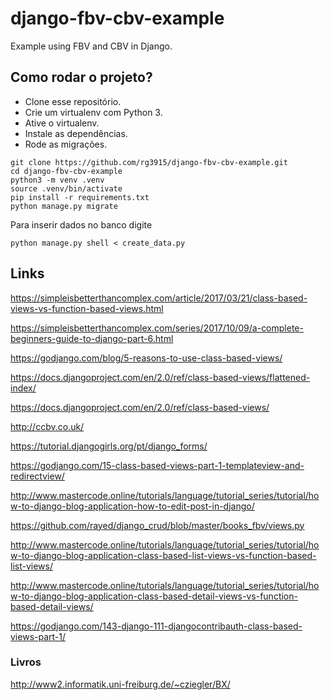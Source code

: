 # django-fbv-cbv-example

Example using FBV and CBV in Django.

## Como rodar o projeto?

* Clone esse repositório.
* Crie um virtualenv com Python 3.
* Ative o virtualenv.
* Instale as dependências.
* Rode as migrações.

```
git clone https://github.com/rg3915/django-fbv-cbv-example.git
cd django-fbv-cbv-example
python3 -m venv .venv
source .venv/bin/activate
pip install -r requirements.txt
python manage.py migrate
```

Para inserir dados no banco digite

```
python manage.py shell < create_data.py
```



## Links


https://simpleisbetterthancomplex.com/article/2017/03/21/class-based-views-vs-function-based-views.html

https://simpleisbetterthancomplex.com/series/2017/10/09/a-complete-beginners-guide-to-django-part-6.html

https://godjango.com/blog/5-reasons-to-use-class-based-views/

https://docs.djangoproject.com/en/2.0/ref/class-based-views/flattened-index/

https://docs.djangoproject.com/en/2.0/ref/class-based-views/

http://ccbv.co.uk/

https://tutorial.djangogirls.org/pt/django_forms/

https://godjango.com/15-class-based-views-part-1-templateview-and-redirectview/

http://www.mastercode.online/tutorials/language/tutorial_series/tutorial/how-to-django-blog-application-how-to-edit-post-in-django/


https://github.com/rayed/django_crud/blob/master/books_fbv/views.py

http://www.mastercode.online/tutorials/language/tutorial_series/tutorial/how-to-django-blog-application-class-based-list-views-vs-function-based-list-views/

http://www.mastercode.online/tutorials/language/tutorial_series/tutorial/how-to-django-blog-application-class-based-detail-views-vs-function-based-detail-views/


https://godjango.com/143-django-111-djangocontribauth-class-based-views-part-1/

### Livros

http://www2.informatik.uni-freiburg.de/~cziegler/BX/

